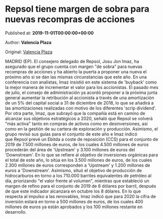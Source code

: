 
# Repsol tiene margen de sobra para nuevas recompras de acciones

Published at: **2019-11-01T00:00:00+00:00**

Author: **Valencia Plaza**

Original: [Valencia Plaza](https://valenciaplaza.com/repsol-tiene-margen-de-sobra-para-nuevas-recompras-de-acciones)

MADRID (EP). El consejero delegado de Repsol, Josu Jon Imaz, ha asegurado que el grupo cuenta con margen "de sobra" para nuevas recompras de acciones y ha abierto la puerta a proponer una nueva el próximo año si se dan las mismas circunstancias que este año. En una conferencia con analistas, Imaz insistió en este sistema de 'buyback' como la mejor manera de incrementar el valor para los accionistas.
El pasado mes de julio, el consejo de administración ya acordó proponer a la próxima junta general aumentar la retribución al accionista a través de una amortización de un 5% del capital social a 31 de diciembre de 2018, lo que se añadirá a las amortizaciones realizadas con motivo de los diferentes 'scrip dividend'.
Por otra parte, Imaz, que subrayó que la compañía está en camino de alcanzar sus objetivos estratégicos a 2020, señaló que Repsol se volverá "más activa" tanto en compras de activos como en desinversiones, así como en la gestión de su cartera de exploración y producción.
Asimismo, el grupo revisó sus guías para el conjunto de este año e Imaz indicó que Repsol prevé un Ebitda a coste de reposición (CCS) para el conjunto de 2019 de 7.500 millones de euros, de los cuales 4.500 millones de euros procederán del área de 'Upstream' y 3.100 millones de euros del 'Downstream'. En lo que se refiere al objetivo de inversiones orgánicas para el total de este año, lo sitúa en los 3.500 millones de euros, de los cuales 2.300 millones de euros corresponden a 'Upstream' y 1.200 millones de euros a 'Downstream'.
Asimismo, situó el objetivo de producción de hidrocarburos en torno a los 710.000 barriles equivalentes de petróleo al día, priorizando "el valor frente al volumen", mientras que estableció un margen de refino para el conjunto de 2019 de 6 dólares por barril, después de que este indicador alcanzara en octubre los 8 dólares.
En lo que respecta al impulso a las renovables, Imaz indicó que para 2020 la cifra de inversión estará en torno a 500 millones de euros, de los cuales 400 millones de euros ya están aprobados y los 100 millones restante en desarrollo.
